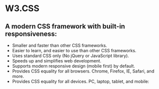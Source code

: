 # W3.CSS
## A modern CSS framework with built-in responsiveness:

  * Smaller and faster than other CSS frameworks.
  * Easier to learn, and easier to use than other CSS frameworks.
  * Uses standard CSS only (No jQuery or JavaScript library).
  * Speeds up and simplifies web development.
  * Supports modern responsive design (mobile first) by default.
  * Provides CSS equality for all browsers. Chrome, Firefox, IE, Safari, and more.
  * Provides CSS equality for all devices. PC, laptop, tablet, and mobile:
